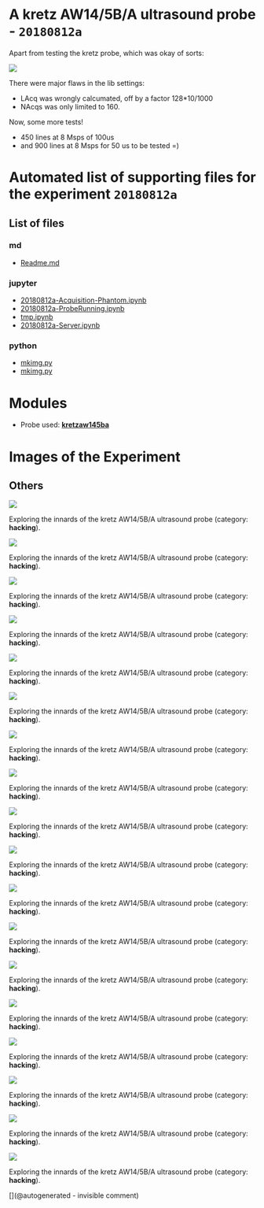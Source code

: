 # A kretz AW14/5B/A ultrasound probe - `20180812a`

Apart from testing the kretz probe, which was okay of sorts:

![](/include/images/kretzaw145ba/20180812a/image-20180812a-18-wirephantom-big.png)

There were major flaws in the lib settings:
* LAcq was wrongly calcumated, off by a factor 128*10/1000
* NAcqs was only limited to 160.

Now, some more tests!
* 450 lines at  8 Msps of 100us 
* and 900 lines at 8 Msps for 50 us to be tested =)


# Automated list of supporting files for the __experiment `20180812a`__

## List of files

### md

* [Readme.md](/include/images/kretzaw145ba/20180812a/Readme.md)


### jupyter

* [20180812a-Acquisition-Phantom.ipynb](/include/images/kretzaw145ba/20180812a/20180812a-Acquisition-Phantom.ipynb)
* [20180812a-ProbeRunning.ipynb](/include/images/kretzaw145ba/20180812a/20180812a-ProbeRunning.ipynb)
* [tmp.ipynb](/tmp.ipynb)
* [20180812a-Server.ipynb](/include/images/kretzaw145ba/20180812a/20180812a-Server.ipynb)


### python

* [mkimg.py](/matty/20180814a/mkimg.py)
* [mkimg.py](/include/images/kretzaw145ba/20180812a/mkimg.py)





# Modules

* Probe used: __[kretzaw145ba](/include/probes/auto/kretzaw145ba.md)__




# Images of the Experiment

## Others

![](/include/images/kretzaw145ba/20180812a/images/20180812a-11-all.jpg)

Exploring the innards of the kretz AW14/5B/A ultrasound probe (category: __hacking__).

![](/include/images/kretzaw145ba/20180812a/images/20180812a-10-all.jpg)

Exploring the innards of the kretz AW14/5B/A ultrasound probe (category: __hacking__).

![](/include/images/kretzaw145ba/20180812a/images/20180812a-5-all.jpg)

Exploring the innards of the kretz AW14/5B/A ultrasound probe (category: __hacking__).

![](/include/images/kretzaw145ba/20180812a/images/20180812a-7-all.jpg)

Exploring the innards of the kretz AW14/5B/A ultrasound probe (category: __hacking__).

![](/include/images/kretzaw145ba/20180812a/images/20180812a-13-all.jpg)

Exploring the innards of the kretz AW14/5B/A ultrasound probe (category: __hacking__).

![](/include/images/kretzaw145ba/20180812a/images/20180812a-16-all.jpg)

Exploring the innards of the kretz AW14/5B/A ultrasound probe (category: __hacking__).

![](/include/images/kretzaw145ba/20180812a/images/20180812a-15-all.jpg)

Exploring the innards of the kretz AW14/5B/A ultrasound probe (category: __hacking__).

![](/include/images/kretzaw145ba/20180812a/images/20180812a-2-all.jpg)

Exploring the innards of the kretz AW14/5B/A ultrasound probe (category: __hacking__).

![](/include/images/kretzaw145ba/20180812a/images/20180812a-6-all.jpg)

Exploring the innards of the kretz AW14/5B/A ultrasound probe (category: __hacking__).

![](/include/images/kretzaw145ba/20180812a/images/20180812a-1-all.jpg)

Exploring the innards of the kretz AW14/5B/A ultrasound probe (category: __hacking__).

![](/include/images/kretzaw145ba/20180812a/images/20180812a-3-all.jpg)

Exploring the innards of the kretz AW14/5B/A ultrasound probe (category: __hacking__).

![](/include/images/kretzaw145ba/20180812a/images/20180812a-12-all.jpg)

Exploring the innards of the kretz AW14/5B/A ultrasound probe (category: __hacking__).

![](/include/images/kretzaw145ba/20180812a/images/20180812a-18.jpg)

Exploring the innards of the kretz AW14/5B/A ultrasound probe (category: __hacking__).

![](/include/images/kretzaw145ba/20180812a/images/20180812a-9-all.jpg)

Exploring the innards of the kretz AW14/5B/A ultrasound probe (category: __hacking__).

![](/include/images/kretzaw145ba/20180812a/images/20180812a-14-all.jpg)

Exploring the innards of the kretz AW14/5B/A ultrasound probe (category: __hacking__).

![](/include/images/kretzaw145ba/20180812a/images/20180812a-18-all.jpg)

Exploring the innards of the kretz AW14/5B/A ultrasound probe (category: __hacking__).

![](/include/images/kretzaw145ba/20180812a/image-20180812a-18-wirephantom-big.png)

Exploring the innards of the kretz AW14/5B/A ultrasound probe (category: __hacking__).

![](/include/images/kretzaw145ba/20180812a/image-20180812a-18-wirephantom.png)

Exploring the innards of the kretz AW14/5B/A ultrasound probe (category: __hacking__).










[](@autogenerated - invisible comment)